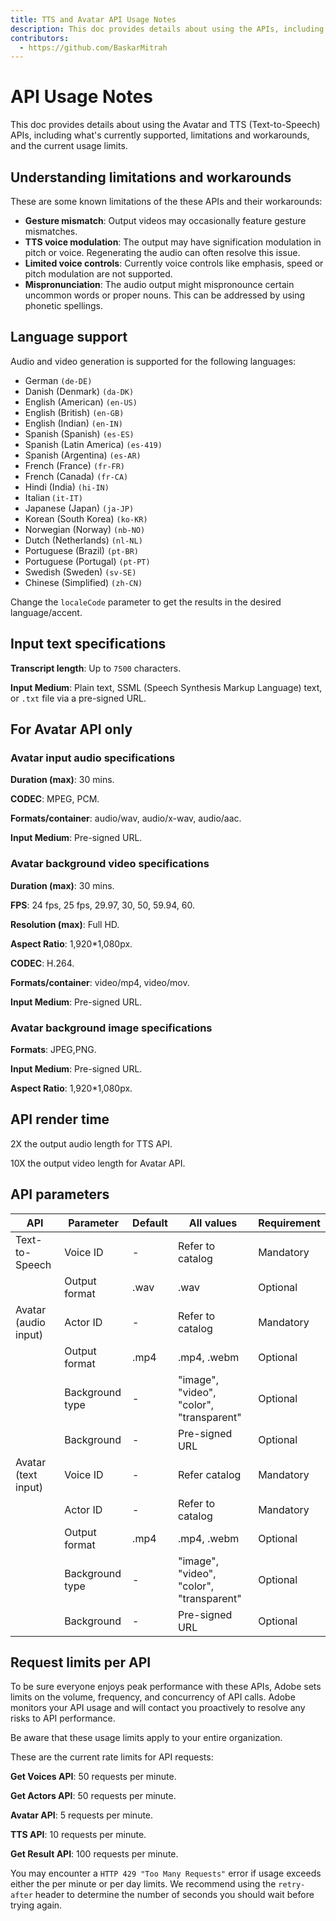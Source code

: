 ```yaml
---
title: TTS and Avatar API Usage Notes
description: This doc provides details about using the APIs, including what's currently supported, limitations and workarounds, and the current usage limits.
contributors:
  - https://github.com/BaskarMitrah
---
```


# API Usage Notes

This doc provides details about using the Avatar and TTS (Text-to-Speech) APIs, including what's currently supported, limitations and workarounds, and the current usage limits.

## Understanding limitations and workarounds

These are some known limitations of the these APIs and their workarounds:

- **Gesture mismatch**: Output videos may occasionally feature gesture mismatches.
- **TTS voice modulation**: The output may have signification modulation in pitch or voice. Regenerating the audio can often resolve this issue.
- **Limited voice controls**: Currently voice controls like emphasis, speed or pitch modulation are not supported.
- **Mispronunciation**: The audio output might mispronounce certain uncommon words or proper nouns. This can be addressed by using phonetic spellings.

## Language support

Audio and video generation is supported for the following languages:

- German ```(de-DE)```
- Danish (Denmark) ```(da-DK)```
- English (American) ```(en-US)```
- English (British) ```(en-GB)```
- English (Indian) ```(en-IN)```
- Spanish (Spanish) ```(es-ES)```
- Spanish (Latin America) ```(es-419)```
- Spanish (Argentina) ```(es-AR)```
- French (France) ```(fr-FR)```
- French (Canada) ```(fr-CA)```
- Hindi (India) ```(hi-IN)```
- Italian ```(it-IT)```
- Japanese (Japan) ```(ja-JP)```
- Korean (South Korea) ```(ko-KR)```
- Norwegian (Norway) ```(nb-NO)```
- Dutch (Netherlands) ```(nl-NL)```
- Portuguese (Brazil) ```(pt-BR)```
- Portuguese (Portugal) ```(pt-PT)```
- Swedish (Sweden) ```(sv-SE)```
- Chinese (Simplified) ```(zh-CN)```

Change the ```localeCode``` parameter to get the results in the desired language/accent.

## Input text specifications

**Transcript length**: Up to ```7500``` characters.

**Input Medium**: Plain text, SSML (Speech Synthesis Markup Language) text, or ```.txt``` file via a pre-signed URL.

## For Avatar API only

### Avatar input audio specifications

**Duration (max)**: 30 mins.

**CODEC**: MPEG, PCM.

**Formats/container**: audio/wav, audio/x-wav, audio/aac.

**Input Medium**: Pre-signed URL.

### Avatar background video specifications

**Duration (max)**: 30 mins.

**FPS**: 24 fps, 25 fps, 29.97, 30, 50, 59.94, 60.

**Resolution (max)**: Full HD.

**Aspect Ratio**: 1,920*1,080px.

**CODEC**: H.264.
  
**Formats/container**: video/mp4, video/mov.

**Input Medium**: Pre-signed URL.

### Avatar background image specifications

**Formats**: JPEG,PNG.

**Input Medium**: Pre-signed URL.

**Aspect Ratio**: 1,920*1,080px.

## API render time

   2X the output audio length for TTS API.

   10X the output video length for Avatar API.

## API parameters

| API                   | Parameter       | Default       | All values                               | Requirement |
|-----------------------|-----------------|---------------|------------------------------------------|-------------|
| Text-to-Speech        | Voice ID        | -             | Refer to catalog                         | Mandatory   |
|                       | Output format   | .wav          | .wav                                     | Optional    |
| Avatar  (audio input) | Actor ID        | -             | Refer to catalog                         | Mandatory   |
|                       | Output format   | .mp4          | .mp4, .webm                              | Optional    |
|                       | Background type | -             | "image", "video", "color", "transparent" | Optional    |
|                       | Background      | -             | Pre-signed URL                           | Optional    |
| Avatar (text input)   | Voice ID        | -             | Refer catalog                            | Mandatory   |
|                       | Actor ID        | -             | Refer to catalog                         | Mandatory   |
|                       | Output format   | .mp4          | .mp4, .webm                              | Optional    |
|                       | Background type | -             | "image", "video", "color", "transparent" | Optional    |
|                       | Background      | -             | Pre-signed URL                           | Optional    |

## Request limits per API

To be sure everyone enjoys peak performance with these APIs, Adobe sets limits on the volume, frequency, and concurrency of API calls. Adobe monitors your API usage and will contact you proactively to resolve any risks to API performance.

<InlineAlert variant="warning" slots="text" />

Be aware that these usage limits apply to your entire organization.

These are the current rate limits for API requests:

**Get Voices API**: 50 requests per minute.

**Get Actors API**: 50 requests per minute.

**Avatar API**: 5 requests per minute.

**TTS API**: 10 requests per minute.

**Get Result API**: 100 requests per minute.

You may encounter a `HTTP 429 "Too Many Requests"` error if usage exceeds either the per minute or per day limits. We recommend using the `retry-after` header to determine the number of seconds you should wait before trying again.
